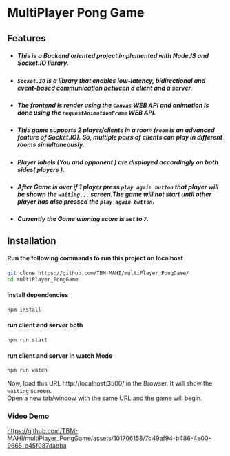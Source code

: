 MultiPlayer Pong Game
==============================
## Features
- ##### This is a Backend oriented project implemented with NodeJS and Socket.IO library.
- ##### `Socket.IO` is a library that enables low-latency, bidirectional and event-based communication between a client and a server.
- ##### The frontend is render using the `Canvas` WEB API and animation is done using the `requestAnimationFrame` WEB API.
- #####  This game supports 2 player/clients in a room (`room` is an advanced feature of *Socket.IO*). So, multiple pairs of clients can play in different rooms simultaneously.
- ##### Player labels (You and opponent ) are displayed accordingly on both sides( players ).
- ##### After Game is over if 1 player press `play again button` that player will be shown the `waiting...` screen.The game will not start until other player has also pressed the `play again button`.
- ##### Currently the Game winning score is set to `7`.

## Installation

#### Run the following commands to run this project on localhost

```sh
git clone https://github.com/TBM-MAHI/multiPlayer_PongGame/
cd multiPlayer_PongGame
```
#### install dependencies

```sh
npm install
```
#### run client and server both
```sh
npm run start
```
#### run client and server in watch Mode
```sh
npm run watch
```
Now, load this URL http://localhost:3500/ in the Browser. It will show the `waiting` screen.<br>Open a new tab/window  with the same URL and the game will begin.


### Video Demo

https://github.com/TBM-MAHI/multiPlayer_PongGame/assets/101706158/7d49af94-b486-4e00-9665-e45f087dabba

